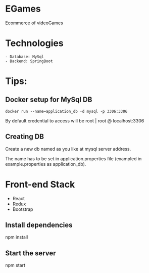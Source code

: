 # EGames
Ecommerce of videoGames

# Technologies
    - Database: MySql
    - Backend: SpringBoot

# Tips:
## Docker setup for MySql DB
```
docker run --name=application_db -d mysql -p 3306:3306
```
By default credential to access will be root | root @ localhost:3306

## Creating DB
Create a new db named as you like at mysql server address.

The name has to be set in application.properties file (exampled in example.properties as application_db).

# Front-end Stack
- React
- Redux
- Bootstrap

## Install dependencies

  npm install

## Start the server

  npm start
